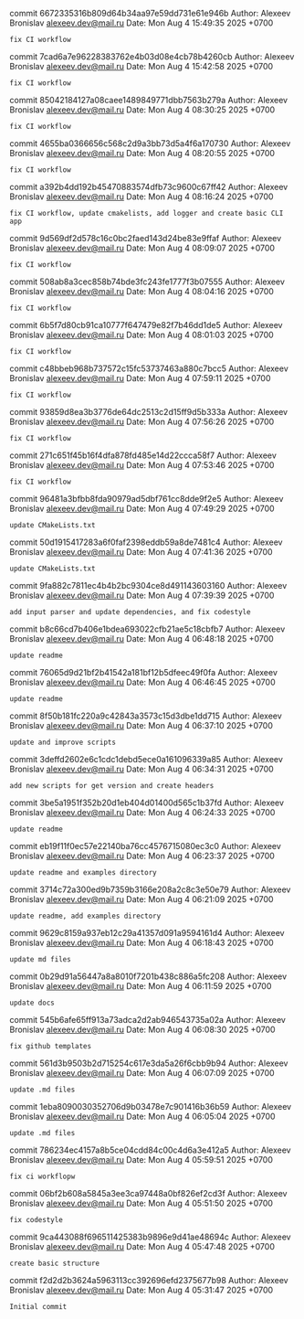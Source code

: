 commit 6672335316b809d64b34aa97e59dd731e61e946b
Author: Alexeev Bronislav <alexeev.dev@mail.ru>
Date:   Mon Aug 4 15:49:35 2025 +0700

    fix CI workflow

commit 7cad6a7e96228383762e4b03d08e4cb78b4260cb
Author: Alexeev Bronislav <alexeev.dev@mail.ru>
Date:   Mon Aug 4 15:42:58 2025 +0700

    fix CI workflow

commit 85042184127a08caee1489849771dbb7563b279a
Author: Alexeev Bronislav <alexeev.dev@mail.ru>
Date:   Mon Aug 4 08:30:25 2025 +0700

    fix CI workflow

commit 4655ba0366656c568c2d9a3bb73d5a4f6a170730
Author: Alexeev Bronislav <alexeev.dev@mail.ru>
Date:   Mon Aug 4 08:20:55 2025 +0700

    fix CI workflow

commit a392b4dd192b45470883574dfb73c9600c67ff42
Author: Alexeev Bronislav <alexeev.dev@mail.ru>
Date:   Mon Aug 4 08:16:24 2025 +0700

    fix CI workflow, update cmakelists, add logger and create basic CLI app

commit 9d569df2d578c16c0bc2faed143d24be83e9ffaf
Author: Alexeev Bronislav <alexeev.dev@mail.ru>
Date:   Mon Aug 4 08:09:07 2025 +0700

    fix CI workflow

commit 508ab8a3cec858b74bde3fc243fe1777f3b07555
Author: Alexeev Bronislav <alexeev.dev@mail.ru>
Date:   Mon Aug 4 08:04:16 2025 +0700

    fix CI workflow

commit 6b5f7d80cb91ca10777f647479e82f7b46dd1de5
Author: Alexeev Bronislav <alexeev.dev@mail.ru>
Date:   Mon Aug 4 08:01:03 2025 +0700

    fix CI workflow

commit c48bbeb968b737572c15fc53737463a880c7bcc5
Author: Alexeev Bronislav <alexeev.dev@mail.ru>
Date:   Mon Aug 4 07:59:11 2025 +0700

    fix CI workflow

commit 93859d8ea3b3776de64dc2513c2d15ff9d5b333a
Author: Alexeev Bronislav <alexeev.dev@mail.ru>
Date:   Mon Aug 4 07:56:26 2025 +0700

    fix CI workflow

commit 271c651f45b16f4dfa878fd485e14d22ccca58f7
Author: Alexeev Bronislav <alexeev.dev@mail.ru>
Date:   Mon Aug 4 07:53:46 2025 +0700

    fix CI workflow

commit 96481a3bfbb8fda90979ad5dbf761cc8dde9f2e5
Author: Alexeev Bronislav <alexeev.dev@mail.ru>
Date:   Mon Aug 4 07:49:29 2025 +0700

    update CMakeLists.txt

commit 50d1915417283a6f0faf2398eddb59a8de7481c4
Author: Alexeev Bronislav <alexeev.dev@mail.ru>
Date:   Mon Aug 4 07:41:36 2025 +0700

    update CMakeLists.txt

commit 9fa882c7811ec4b4b2bc9304ce8d491143603160
Author: Alexeev Bronislav <alexeev.dev@mail.ru>
Date:   Mon Aug 4 07:39:39 2025 +0700

    add input parser and update dependencies, and fix codestyle

commit b8c66cd7b406e1bdea693022cfb21ae5c18cbfb7
Author: Alexeev Bronislav <alexeev.dev@mail.ru>
Date:   Mon Aug 4 06:48:18 2025 +0700

    update readme

commit 76065d9d21bf2b41542a181bf12b5dfeec49f0fa
Author: Alexeev Bronislav <alexeev.dev@mail.ru>
Date:   Mon Aug 4 06:46:45 2025 +0700

    update readme

commit 8f50b181fc220a9c42843a3573c15d3dbe1dd715
Author: Alexeev Bronislav <alexeev.dev@mail.ru>
Date:   Mon Aug 4 06:37:10 2025 +0700

    update and improve scripts

commit 3deffd2602e6c1cdc1debd5ece0a161096339a85
Author: Alexeev Bronislav <alexeev.dev@mail.ru>
Date:   Mon Aug 4 06:34:31 2025 +0700

    add new scripts for get version and create headers

commit 3be5a1951f352b20d1eb404d01400d565c1b37fd
Author: Alexeev Bronislav <alexeev.dev@mail.ru>
Date:   Mon Aug 4 06:24:33 2025 +0700

    update readme

commit eb19f11f0ec57e22140ba76cc4576715080ec3c0
Author: Alexeev Bronislav <alexeev.dev@mail.ru>
Date:   Mon Aug 4 06:23:37 2025 +0700

    update readme and examples directory

commit 3714c72a300ed9b7359b3166e208a2c8c3e50e79
Author: Alexeev Bronislav <alexeev.dev@mail.ru>
Date:   Mon Aug 4 06:21:09 2025 +0700

    update readme, add examples directory

commit 9629c8159a937eb12c29a41357d091a9594161d4
Author: Alexeev Bronislav <alexeev.dev@mail.ru>
Date:   Mon Aug 4 06:18:43 2025 +0700

    update md files

commit 0b29d91a56447a8a8010f7201b438c886a5fc208
Author: Alexeev Bronislav <alexeev.dev@mail.ru>
Date:   Mon Aug 4 06:11:59 2025 +0700

    update docs

commit 545b6afe65ff913a73adca2d2ab946543735a02a
Author: Alexeev Bronislav <alexeev.dev@mail.ru>
Date:   Mon Aug 4 06:08:30 2025 +0700

    fix github templates

commit 561d3b9503b2d715254c617e3da5a26f6cbb9b94
Author: Alexeev Bronislav <alexeev.dev@mail.ru>
Date:   Mon Aug 4 06:07:09 2025 +0700

    update .md files

commit 1eba8090030352706d9b03478e7c901416b36b59
Author: Alexeev Bronislav <alexeev.dev@mail.ru>
Date:   Mon Aug 4 06:05:04 2025 +0700

    update .md files

commit 786234ec4157a8b5ce04cdd84c00c4d6a3e412a5
Author: Alexeev Bronislav <alexeev.dev@mail.ru>
Date:   Mon Aug 4 05:59:51 2025 +0700

    fix ci workflopw

commit 06bf2b608a5845a3ee3ca97448a0bf826ef2cd3f
Author: Alexeev Bronislav <alexeev.dev@mail.ru>
Date:   Mon Aug 4 05:51:50 2025 +0700

    fix codestyle

commit 9ca443088f696511425383b9896e9d41ae48694c
Author: Alexeev Bronislav <alexeev.dev@mail.ru>
Date:   Mon Aug 4 05:47:48 2025 +0700

    create basic structure

commit f2d2d2b3624a5963113cc392696efd2375677b98
Author: Alexeev Bronislav <alexeev.dev@mail.ru>
Date:   Mon Aug 4 05:31:47 2025 +0700

    Initial commit
